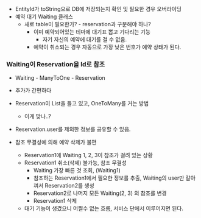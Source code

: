 - EntityId가 toString으로 DB에 저장되는지 확인 및 필요한 경우 오버라이딩
- 예약 대기 Waiting 클래스
  - 새로 table이 필요한가? - reservation과 구분해야 하나?
    - 이미 예약되어있는 테마에 대기표 뽑고 기다리는 기능
      - 자기 자신의 예약에 대기를 걸 수 없음.
    - 예약이 취소되는 경우 자동으로 가장 낮은 번호가 예약 상태가 된다.

### Waiting이 Reservation을 Id로 참조

- Waiting - ManyToOne - Reservation
- 추가가 간편하다

- Reservation이 List<Waiting>을 들고 있고, OneToMany를 거는 방법
  - 이게 맞나..?
- Reservation.user를 제외한 정보를 공유할 수 있음.
- 참조 무결성에 의해 예약 삭제가 불편
  - Reservation1에 Waiting 1, 2, 3이 참조가 걸려 있는 상황
  - Reservation1 취소(삭제) 불가능, 참조 무결성
    - Waiting 가장 빠른 것 조회, (Waiting1)
    - 참조하는 Reservation1에서 필요한 정보를 추출, Waiting의 user만 갈아껴서 Reservation2를 생성
    - Reservation2로 나머지 모든 Waiting(2, 3) 의 참조를 변경
    - Reservation1 삭제
  - 대기 기능이 생겼으니 어쩔수 없는 흐름, 서비스 단에서 이루어지면 된다. 